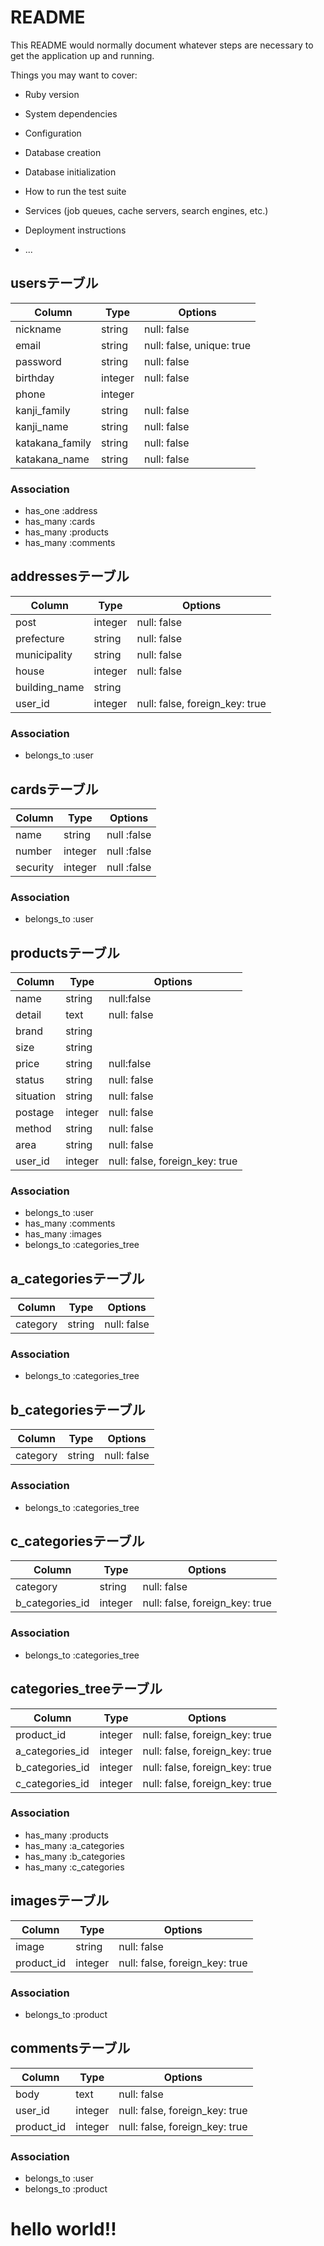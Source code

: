 # README

This README would normally document whatever steps are necessary to get the
application up and running.

Things you may want to cover:

* Ruby version

* System dependencies

* Configuration

* Database creation

* Database initialization

* How to run the test suite

* Services (job queues, cache servers, search engines, etc.)

* Deployment instructions

* ...

## usersテーブル
|Column|Type|Options|
|------|----|-------|
|nickname|string|null: false|
|email|string|null: false, unique: true|
|password|string|null: false|
|birthday|integer|null: false|
|phone|integer||
|kanji_family|string|null: false|
|kanji_name|string|null: false|
|katakana_family|string|null: false|
|katakana_name|string|null: false|
### Association
- has_one :address
- has_many :cards
- has_many :products
- has_many :comments
## addressesテーブル
|Column|Type|Options|
|------|----|-------|
|post|integer|null: false|
|prefecture|string|null: false|
|municipality|string|null: false|
|house|integer|null: false|
|building_name|string||
|user_id|integer|null: false, foreign_key: true|
### Association
- belongs_to :user
## cardsテーブル
|Column|Type|Options|
|------|----|-------|
|name|string|null :false|
|number|integer|null :false|
|security|integer|null :false|
### Association
- belongs_to :user
## productsテーブル
|Column|Type|Options|
|------|----|-------|
|name|string|null:false|
|detail|text|null: false|
|brand|string||
|size|string||
|price|string|null:false|
|status|string|null: false|
|situation|string|null: false|
|postage|integer|null: false|
|method|string|null: false|
|area|string|null: false|
|user_id|integer|null: false, foreign_key: true|
### Association
- belongs_to :user
- has_many :comments
- has_many :images
- belongs_to :categories_tree
## a_categoriesテーブル
|Column|Type|Options|
|------|----|-------|
|category|string|null: false|
### Association
- belongs_to :categories_tree
## b_categoriesテーブル
|Column|Type|Options|
|------|----|-------|
|category|string|null: false|
### Association
- belongs_to :categories_tree
## c_categoriesテーブル
|Column|Type|Options|
|------|----|-------|
|category|string|null: false|
|b_categories_id|integer|null: false, foreign_key: true|
### Association
- belongs_to :categories_tree
## categories_treeテーブル
|Column|Type|Options|
|------|----|-------|
|product_id|integer|null: false, foreign_key: true|
|a_categories_id|integer|null: false, foreign_key: true|
|b_categories_id|integer|null: false, foreign_key: true|
|c_categories_id|integer|null: false, foreign_key: true|
### Association
- has_many :products
- has_many :a_categories
- has_many :b_categories
- has_many :c_categories
## imagesテーブル
|Column|Type|Options|
|------|----|-------|
|image|string|null: false|
|product_id|integer|null: false, foreign_key: true|
### Association
- belongs_to :product
## commentsテーブル
|Column|Type|Options|
|------|----|-------|
|body|text|null: false|
|user_id|integer|null: false, foreign_key: true|
|product_id|integer|null: false, foreign_key: true|
### Association
- belongs_to :user
- belongs_to :product

# hello world!!